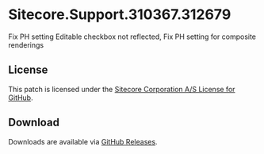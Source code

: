 # Sitecore.Support.310367.312679
Fix PH setting Editable checkbox not reflected, Fix PH setting for composite renderings

## License  
This patch is licensed under the [Sitecore Corporation A/S License for GitHub](https://github.com/sitecoresupport/Sitecore.Support.310367.312679/blob/master/LICENSE).  

## Download  
Downloads are available via [GitHub Releases](https://github.com/sitecoresupport/Sitecore.Support.310367.312679/releases).  

